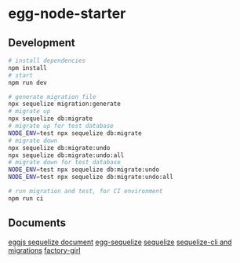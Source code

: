 # egg-node-starter

## Development

```bash
# install dependencies
npm install
# start
npm run dev

# generate migration file
npx sequelize migration:generate
# migrate up
npx sequelize db:migrate
# migrate up for test database
NODE_ENV=test npx sequelize db:migrate
# migrate down
npx sequelize db:migrate:undo
npx sequelize db:migrate:undo:all
# migrate down for test database
NODE_ENV=test npx sequelize db:migrate:undo
NODE_ENV=test npx sequelize db:migrate:undo:all

# run migration and test, for CI environment
npm run ci
```

## Documents

[eggjs sequelize document](https://eggjs.org/zh-cn/tutorials/mysql.html)
[egg-sequelize](https://github.com/eggjs/egg-sequelize)
[sequelize](http://docs.sequelizejs.com)
[sequelize-cli and migrations](http://docs.sequelizejs.com/manual/tutorial/migrations.html)
[factory-girl](https://github.com/aexmachina/factory-girl)
